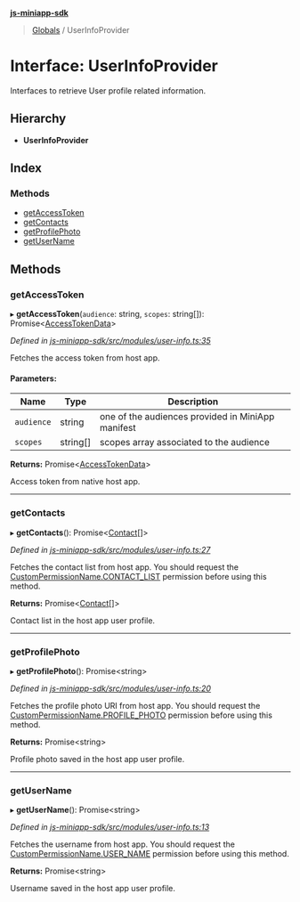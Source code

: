 **[js-miniapp-sdk](../README.md)**

> [Globals](../README.md) / UserInfoProvider

# Interface: UserInfoProvider

Interfaces to retrieve User profile related information.

## Hierarchy

* **UserInfoProvider**

## Index

### Methods

* [getAccessToken](userinfoprovider.md#getaccesstoken)
* [getContacts](userinfoprovider.md#getcontacts)
* [getProfilePhoto](userinfoprovider.md#getprofilephoto)
* [getUserName](userinfoprovider.md#getusername)

## Methods

### getAccessToken

▸ **getAccessToken**(`audience`: string, `scopes`: string[]): Promise\<[AccessTokenData](../classes/accesstokendata.md)>

*Defined in [js-miniapp-sdk/src/modules/user-info.ts:35](https://github.com/rakutentech/js-miniapp/blob/017cb9d/js-miniapp-sdk/src/modules/user-info.ts#L35)*

Fetches the access token from host app.

#### Parameters:

Name | Type | Description |
------ | ------ | ------ |
`audience` | string | one of the audiences provided in MiniApp manifest |
`scopes` | string[] | scopes array associated to the audience |

**Returns:** Promise\<[AccessTokenData](../classes/accesstokendata.md)>

Access token from native host app.

___

### getContacts

▸ **getContacts**(): Promise\<[Contact](contact.md)[]>

*Defined in [js-miniapp-sdk/src/modules/user-info.ts:27](https://github.com/rakutentech/js-miniapp/blob/017cb9d/js-miniapp-sdk/src/modules/user-info.ts#L27)*

Fetches the contact list from host app.
You should request the [CustomPermissionName.CONTACT_LIST](../enums/custompermissionname.md#contact_list) permission before using this method.

**Returns:** Promise\<[Contact](contact.md)[]>

Contact list in the host app user profile.

___

### getProfilePhoto

▸ **getProfilePhoto**(): Promise\<string>

*Defined in [js-miniapp-sdk/src/modules/user-info.ts:20](https://github.com/rakutentech/js-miniapp/blob/017cb9d/js-miniapp-sdk/src/modules/user-info.ts#L20)*

Fetches the profile photo URI from host app.
You should request the [CustomPermissionName.PROFILE_PHOTO](../enums/custompermissionname.md#profile_photo) permission before using this method.

**Returns:** Promise\<string>

Profile photo saved in the host app user profile.

___

### getUserName

▸ **getUserName**(): Promise\<string>

*Defined in [js-miniapp-sdk/src/modules/user-info.ts:13](https://github.com/rakutentech/js-miniapp/blob/017cb9d/js-miniapp-sdk/src/modules/user-info.ts#L13)*

Fetches the username from host app.
You should request the [CustomPermissionName.USER_NAME](../enums/custompermissionname.md#user_name) permission before using this method.

**Returns:** Promise\<string>

Username saved in the host app user profile.
